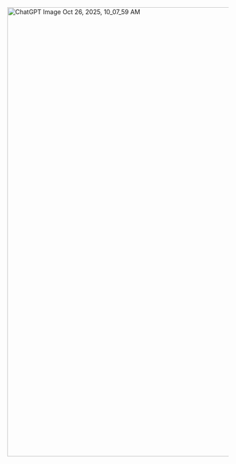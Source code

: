 <img width="1536" height="1024" alt="ChatGPT Image Oct 26, 2025, 10_07_59 AM" src="https://github.com/user-attachments/assets/0c143279-2e79-4b99-9870-8a00ebc639a8" />


<!--
**Aatir-hassan/Aatir-hassan** is a ✨ _special_ ✨ repository because its `README.md` (this file) appears on your GitHub profile.

Here are some ideas to get you started:

- 🔭 I’m currently working on ...
- 🌱 I’m currently learning ...
- 👯 I’m looking to collaborate on ...
- 🤔 I’m looking for help with ...
- 💬 Ask me about ...
- 📫 How to reach me: ...
- 😄 Pronouns: ...
- ⚡ Fun fact: ...
-->
